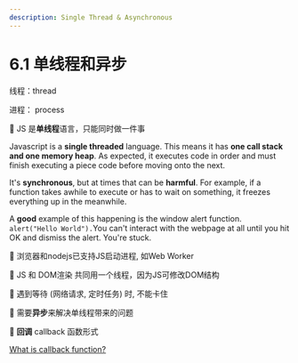 ```yaml
---
description: Single Thread & Asynchronous
---
```


# 6.1 单线程和异步

线程：thread

进程： process

🔷 JS 是**单线程**语言，只能同时做一件事

Javascript is a **single threaded** language. This means it has **one call stack and one memory heap**. As expected, it executes code in order and must finish executing a piece code before moving onto the next.

It's **synchronous**, but at times that can be **harmful**. For example, if a function takes awhile to execute or has to wait on something, it freezes everything up in the meanwhile.

A **good** example of this happening is the window alert function. `alert("Hello World").`You can't interact with the webpage at all until you hit OK and dismiss the alert. You're stuck.

🔷 浏览器和nodejs已支持JS启动进程, 如Web Worker

🔷 JS 和 DOM渲染 共同用一个线程，因为JS可修改DOM结构

🔷 遇到等待 \(网络请求, 定时任务\) 时, 不能卡住

🔷 需要**异步**来解决单线程带来的问题

🔷 **回调** callback 函数形式

[What is callback function?](https://developer.mozilla.org/en-US/docs/Glossary/Callback_function)

